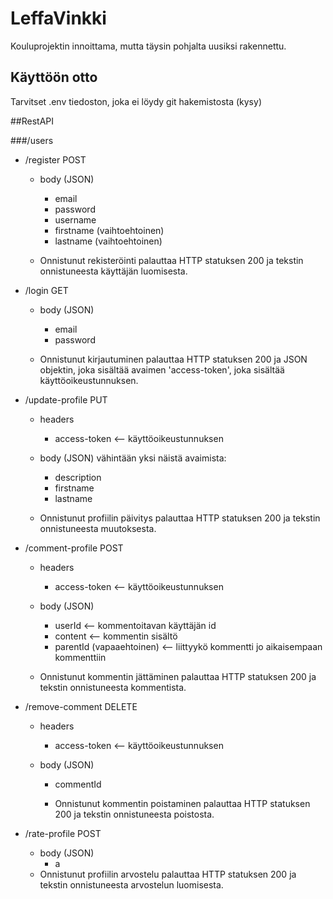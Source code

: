 # LeffaVinkki

Kouluprojektin innoittama, mutta täysin pohjalta uusiksi rakennettu.

## Käyttöön otto

Tarvitset .env tiedoston, joka ei löydy git hakemistosta (kysy)


##RestAPI

###/users

- /register POST
    - body (JSON)
      - email
      - password
      - username
      - firstname (vaihtoehtoinen)
      - lastname (vaihtoehtoinen)
        
    - Onnistunut rekisteröinti palauttaa HTTP 
      statuksen 200 ja tekstin onnistuneesta käyttäjän luomisesta.
  
- /login GET
    - body (JSON)
      - email
      - password
        
    - Onnistunut kirjautuminen palauttaa HTTP statuksen 200 ja 
    JSON objektin, joka sisältää avaimen 'access-token', joka sisältää 
      käyttöoikeustunnuksen.
  
- /update-profile PUT 
    - headers
        - access-token <-- käyttöoikeustunnuksen
        
    - body (JSON) vähintään yksi näistä avaimista:
        - description
        - firstname
        - lastname
      
    - Onnistunut profiilin päivitys palauttaa HTTP
      statuksen 200 ja tekstin onnistuneesta muutoksesta.
      
- /comment-profile POST
    - headers
      - access-token <-- käyttöoikeustunnuksen
      
    - body (JSON)
        - userId <-- kommentoitavan käyttäjän id
        - content <-- kommentin sisältö
        - parentId (vapaaehtoinen) <-- liittyykö kommentti jo aikaisempaan
          kommenttiin
      
    - Onnistunut kommentin jättäminen palauttaa HTTP
          statuksen 200 ja tekstin onnistuneesta kommentista.
      
- /remove-comment DELETE
    - headers
      - access-token <-- käyttöoikeustunnuksen

    - body (JSON)
        - commentId
          
      - Onnistunut kommentin poistaminen palauttaa HTTP
          statuksen 200 ja tekstin onnistuneesta poistosta.
    
- /rate-profile POST
    - body (JSON)
      - a
    - Onnistunut profiilin arvostelu palauttaa HTTP
      statuksen 200 ja tekstin onnistuneesta arvostelun luomisesta.